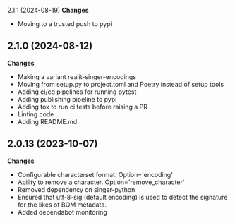 2.1.1 (2024-08-19)
**Changes**
  - Moving to a trusted push to pypi

2.1.0  (2024-08-12)
-------------------
**Changes**
  - Making a variant realit-singer-encodings
  - Moving from setup.py to project.toml and Poetry instead of setup tools
  - Adding ci/cd pipelines for running pytest
  - Adding publishing pipeline to pypi
  - Adding tox to run ci tests before raising a PR
  - Linting code
  - Adding README.md

2.0.13 (2023-10-07)
-------------------
**Changes**
  - Configurable characterset format. Option='encoding'
  - Ability to remove a character. Option='remove_character'
  - Removed dependency on singer-python
  - Ensured that utf-8-sig (default encoding) is used to detect the signature for the likes of BOM metadata.
  - Added dependabot monitoring
